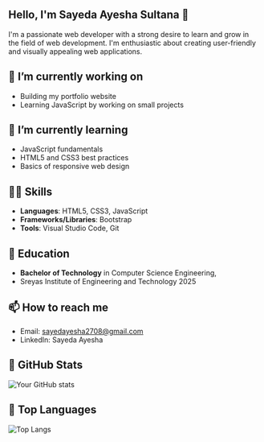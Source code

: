 ## Hello, I'm Sayeda Ayesha Sultana 👋
I'm a passionate web developer with a strong desire to learn and grow in the field of web development. I'm enthusiastic about creating user-friendly and visually appealing web applications.
## 🔭 I’m currently working on
- Building my portfolio website
- Learning JavaScript by working on small projects
## 🌱 I’m currently learning
- JavaScript fundamentals
- HTML5 and CSS3 best practices
- Basics of responsive web design
## 👨‍💻 Skills
- **Languages**: HTML5, CSS3, JavaScript
- **Frameworks/Libraries**: Bootstrap
- **Tools**: Visual Studio Code, Git
## 💼 Education
- **Bachelor of Technology** in  Computer Science Engineering,
- Sreyas Institute of Engineering and Technology  2025
## 📫 How to reach me
- Email: sayedayesha2708@gmail.com
- LinkedIn: Sayeda Ayesha

## 🚀 GitHub Stats

![Your GitHub stats](https://github-readme-stats.vercel.app/api?username=ayesha221222&show_icons=true&theme=radical)

## 🌟 Top Languages

![Top Langs](https://github-readme-stats.vercel.app/api/top-langs/?username=ayesha221222&layout=compact&theme=radical)
